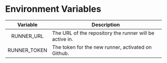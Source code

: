 # Environment Variables
| Variable | Description |
| :------: | ----------- |
| RUNNER_URL | The URL of the repository the runner will be active in. |
| RUNNER_TOKEN | The token for the new runner, activated on Github. |
